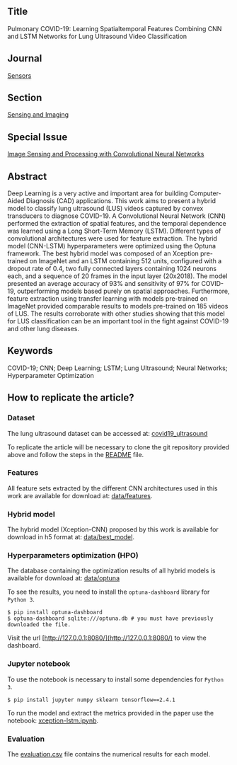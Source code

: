 ## Title

Pulmonary COVID-19: Learning Spatialtemporal Features Combining CNN and LSTM Networks for Lung Ultrasound Video Classification

## Journal

[Sensors](https://www.mdpi.com/journal/sensors)

## Section

[Sensing and Imaging](https://www.mdpi.com/journal/sensors/sections/sensing_imaging)

## Special Issue

[Image Sensing and Processing with Convolutional Neural Networks](https://www.mdpi.com/journal/sensors/special_issues/Image_Sensing_Processing)

## Abstract

Deep Learning is a very active and important area for building Computer-Aided Diagnosis (CAD) applications. This work aims to present a hybrid model to classify lung ultrasound (LUS) videos captured by convex transducers to diagnose COVID-19. A Convolutional Neural Network (CNN) performed the extraction of spatial features, and the temporal dependence was learned using a Long Short-Term Memory (LSTM). Different types of convolutional architectures were used for feature extraction. The hybrid model (CNN-LSTM) hyperparameters were optimized using the Optuna framework. The best hybrid model was composed of an Xception pre-trained on ImageNet and an LSTM containing 512 units, configured with a dropout rate of 0.4, two fully connected layers containing 1024 neurons each, and a sequence of 20 frames in the input layer (20x2018). The model presented an average accuracy of 93% and sensitivity of 97% for COVID-19, outperforming models based purely on spatial approaches. Furthermore, feature extraction using transfer learning with models pre-trained on ImageNet provided comparable results to models pre-trained on 185 videos of LUS. The results corroborate with other studies showing that this model for LUS classification can be an important tool in the fight against COVID-19 and other lung diseases.

## Keywords

COVID-19; CNN; Deep Learning; LSTM; Lung Ultrasound; Neural Networks; Hyperparameter Optimization

## How to replicate the article?

### Dataset

The lung ultrasound dataset can be accessed at: [covid19_ultrasound](https://github.com/jannisborn/covid19_ultrasound/tree/9e254a140b4faa2c200b8bb5cee2347b7198fbef)

To replicate the article will be necessary to clone the git repository provided above and follow the steps in the [README](https://github.com/jannisborn/covid19_ultrasound/blob/9e254a140b4faa2c200b8bb5cee2347b7198fbef/data/README.md) file.

### Features

All feature sets extracted by the different CNN architectures used in this work are available for download at: [data/features](https://drive.google.com/drive/folders/1dlkpyQ2RrkCi1g8CfZsXYzxqL4X6XFJU?usp=sharing).

### Hybrid model

The hybrid model (Xception-CNN) proposed by this work is available for download in h5 format at: [data/best_model](https://drive.google.com/drive/folders/1dlkpyQ2RrkCi1g8CfZsXYzxqL4X6XFJU?usp=sharing).

### Hyperparameters optimization (HPO)

The database containing the optimization results of all hybrid models is available for download at: [data/optuna](https://drive.google.com/drive/folders/1dlkpyQ2RrkCi1g8CfZsXYzxqL4X6XFJU?usp=sharing)

To see the results, you need to install the `optuna-dashboard` library for `Python 3`.

    $ pip install optuna-dashboard
    $ optuna-dashboard sqlite:///optuna.db # you must have previously downloaded the file.
    
Visit the url [http://127.0.0.1:8080/](http://127.0.0.1:8080/) to view the dashboard.

### Jupyter notebook

To use the notebook is necessary to install some dependencies for `Python 3`.

    $ pip install jupyter numpy sklearn tensorflow==2.4.1

To run the model and extract the metrics provided in the paper use the notebook: [xception-lstm.ipynb](xception-lstm.ipynb).

### Evaluation

The [evaluation.csv](evaluation.csv) file contains the numerical results for each model.
